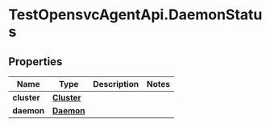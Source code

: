 # TestOpensvcAgentApi.DaemonStatus

## Properties

Name | Type | Description | Notes
------------ | ------------- | ------------- | -------------
**cluster** | [**Cluster**](Cluster.md) |  | 
**daemon** | [**Daemon**](Daemon.md) |  | 


